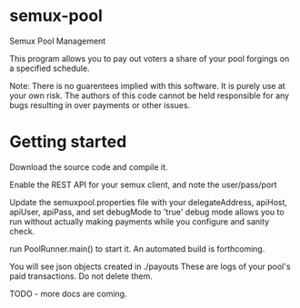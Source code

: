 # semux-pool
Semux Pool Management 

This program allows you to pay out voters a share of your pool forgings on a specified schedule.

Note:  There is no guarentees implied with this software.  It is purely use at your own risk.  The authors of this code cannot be held responsible for any bugs resulting in over payments or other issues.

# Getting started

Download the source code and compile it.

Enable the REST API for your semux client, and note the user/pass/port

Update the semuxpool.properties file with your delegateAddress, apiHost, apiUser, apiPass, and set debugMode to 'true'
debug mode allows you to run without actually making payments while you configure and sanity check.

run PoolRunner.main() to start it.  An automated build is forthcoming.

You will see json objects created in ./payouts  These are logs of your pool's paid transactions.  Do not delete them.

TODO - more docs are coming.
